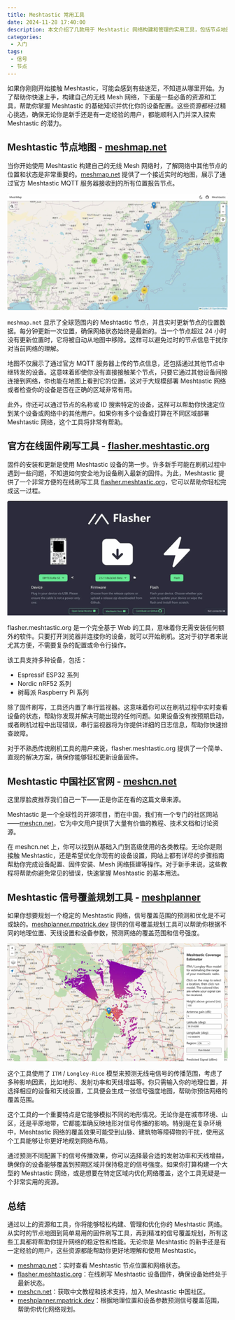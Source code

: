 ```yaml
---
title: Meshtastic 常用工具
date: 2024-11-28 17:40:00
description: 本文介绍了几款用于 Meshtastic 网络构建和管理的实用工具，包括节点地图、固件刷写工具、信号覆盖规划工具等，帮助新手快速上手并优化无线 Mesh 网络的搭建与维护。
categories:
 - 入门
tags:
 - 信号
 - 节点
---
```


如果你刚刚开始接触 Meshtastic，可能会感到有些迷茫，不知道从哪里开始。为了帮助你快速上手，构建自己的无线 Mesh 网络，下面是一些必备的资源和工具，帮助你掌握 Meshtastic 的基础知识并优化你的设备配置。这些资源都经过精心挑选，确保无论你是新手还是有一定经验的用户，都能顺利入门并深入探索 Meshtastic 的潜力。

## Meshtastic 节点地图 - [meshmap.net](https://meshmap.net/)

当你开始使用 Meshtastic 构建自己的无线 Mesh 网络时，了解网络中其他节点的位置和状态是非常重要的。[meshmap.net](https://meshmap.net/) 提供了一个接近实时的地图，展示了通过官方 Meshtastic MQTT 服务器接收到的所有位置报告节点。

![Meshmap.net screenshot in China for Meshtastic nodes](./common-tools/meshmap-net-screenshot-china.webp)

`meshmap.net` 显示了全球范围内的 Meshtastic 节点，并且实时更新节点的位置数据。每分钟更新一次位置，确保网络状态始终是最新的。当一个节点超过 24 小时没有更新位置时，它将被自动从地图中移除。这样可以避免过时的节点信息干扰你对当前网络的理解。

地图不仅展示了通过官方 MQTT 服务器上传的节点信息，还包括通过其他节点中继转发的设备。这意味着即使你没有直接接触某个节点，只要它通过其他设备间接连接到网络，你也能在地图上看到它的位置。这对于大规模部署 Meshtastic 网络或者检查你的设备是否在正确的区域非常有用。

此外，你还可以通过节点的名称或 ID 搜索特定的设备，这样可以帮助你快速定位到某个设备或网络中的其他用户。如果你有多个设备或打算在不同区域部署 Meshtastic 网络，这个工具将非常有帮助。

## 官方在线固件刷写工具 - [flasher.meshtastic.org](https://flasher.meshtastic.org/)

固件的安装和更新是使用 Meshtastic 设备的第一步。许多新手可能在刷机过程中遇到一些问题，不知道如何安全地为设备刷入最新的固件。为此，Meshtastic 提供了一个非常方便的在线刷写工具 [flasher.meshtastic.org](https://flasher.meshtastic.org/)，它可以帮助你轻松完成这一过程。

![Meshtastic official device software flasher](./common-tools/Meshtastic-official-flasher.webp)

flasher.meshtastic.org 是一个完全基于 Web 的工具，意味着你无需安装任何额外的软件。只要打开浏览器并连接你的设备，就可以开始刷机。这对于初学者来说尤其方便，不需要复杂的配置或命令行操作。

该工具支持多种设备，包括：
- Espressif ESP32 系列
- Nordic nRF52 系列
- 树莓派 Raspberry Pi 系列

除了固件刷写，工具还内置了串行监视器。这意味着你可以在刷机过程中实时查看设备的状态，帮助你发现并解决可能出现的任何问题。如果设备没有按预期启动，或者刷机过程中出现错误，串行监视器将为你提供详细的日志信息，帮助你快速排查故障。

对于不熟悉传统刷机工具的用户来说，flasher.meshtastic.org 提供了一个简单、直观的解决方案，确保你能够轻松更新设备固件。

## Meshtastic 中国社区官网 - [meshcn.net](https://meshcn.net/)

这里厚脸皮推荐我们自己一下——正是你正在看的这篇文章来源。

Meshtastic 是一个全球性的开源项目，而在中国，我们有一个专门的社区网站——[meshcn.net](https://meshcn.net/)，它为中文用户提供了大量有价值的教程、技术文档和讨论资源。

在 meshcn.net 上，你可以找到从基础入门到高级使用的各类教程。无论你是刚接触 Meshtastic，还是希望优化你现有的设备设置，网站上都有详尽的步骤指南帮助你完成设备配置、固件安装、Mesh 网络搭建等操作。对于新手来说，这些教程将帮助你避免常见的错误，快速掌握 Meshtastic 的基本用法。

## Meshtastic 信号覆盖规划工具 - [meshplanner](https://meshplanner.mpatrick.dev/)

如果你想要规划一个稳定的 Meshtastic 网络，信号覆盖范围的预测和优化是不可或缺的。[meshplanner.mpatrick.dev](https://meshplanner.mpatrick.dev/) 提供的信号覆盖规划工具可以帮助你根据不同的地理位置、天线设置和设备参数，预测网络的覆盖范围和信号强度。

![Meshplanner screenshot of signal analysis prediction in China](./common-tools/meshplanner-meshtastic-signal-coverage-planner-screenshot-china.webp)

这个工具使用了 `ITM` / `Longley-Rice` 模型来预测无线电信号的传播范围，考虑了多种影响因素，比如地形、发射功率和天线增益等。你只需输入你的地理位置，并选择相应的设备和天线设置，工具便会生成一张信号强度地图，帮助你预估网络的覆盖范围。

这个工具的一个重要特点是它能够模拟不同的地形情况。无论你是在城市环境、山区，还是平原地带，它都能准确反映地形对信号传播的影响。特别是在复杂环境中，Meshtastic 网络的覆盖效果可能受到山脉、建筑物等障碍物的干扰，使用这个工具能够让你更好地规划网络布局。

通过预测不同配置下的信号传播效果，你可以选择最合适的发射功率和天线增益，确保你的设备能够覆盖到预期区域并保持稳定的信号强度。如果你打算构建一个大型的 Meshtastic 网络，或是想要在特定区域内优化网络覆盖，这个工具无疑是一个非常实用的资源。

## 总结

通过以上的资源和工具，你将能够轻松构建、管理和优化你的 Meshtastic 网络。从实时的节点地图到简单易用的固件刷写工具，再到精准的信号覆盖规划，所有这些工具都将帮助你提升网络的稳定性和性能。无论你是 Meshtastic 的新手还是有一定经验的用户，这些资源都能帮助你更好地理解和使用 Meshtastic。

- [meshmap.net](https://meshmap.net)：实时查看 Meshtastic 节点位置和网络状态。
- [flasher.meshtastic.org](https://flasher.meshtastic.org)：在线刷写 Meshtastic 设备固件，确保设备始终处于最新状态。
- [meshcn.net](https://meshcn.net)：获取中文教程和技术支持，加入 Meshtastic 中国社区。
- [meshplanner.mpatrick.dev](https://meshplanner.mpatrick.dev)：根据地理位置和设备参数预测信号覆盖范围，帮助你优化网络规划。